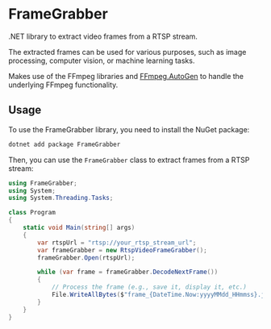 # FrameGrabber

.NET library to extract video frames from a RTSP stream.

The extracted frames can be used for various purposes, such as image processing, computer vision, or machine learning tasks.


Makes use of the FFmpeg libraries and [FFmpeg.AutoGen](shttps://github.com/Ruslan-B/FFmpeg.AutoGen) to handle the underlying FFmpeg functionality.


## Usage

To use the FrameGrabber library, you need to install the NuGet package:

```bash
dotnet add package FrameGrabber
```

Then, you can use the `FrameGrabber` class to extract frames from a RTSP stream:

```csharp
using FrameGrabber;
using System;
using System.Threading.Tasks;

class Program
{
	static void Main(string[] args)
	{
		var rtspUrl = "rtsp://your_rtsp_stream_url";
		var frameGrabber = new RtspVideoFrameGrabber();
		frameGrabber.Open(rtspUrl);

		while (var frame = frameGrabber.DecodeNextFrame())
		{
			// Process the frame (e.g., save it, display it, etc.)
			File.WriteAllBytes($"frame_{DateTime.Now:yyyyMMdd_HHmmss}.jpg", frame.Data);						
		}
	}
}
```
